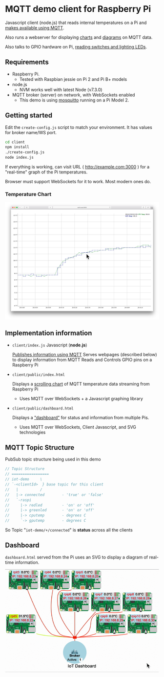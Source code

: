 

# MQTT demo client for Raspberry Pi

Javascript client (node.js) that reads internal temperatures on a Pi and [makes available using MQTT](#mqtt-topic-structure).

Also runs a webserver for displaying [charts](#temperature-chart) and [diagrams](#dashboard) on MQTT data.

Also talks to GPIO hardware on Pi, [reading switches and lighting LEDs](https://github.com/idcrook/rpi-iot-demo-2017/blob/master/client/index.js#L240-L273).

## Requirements

 - Raspberry Pi.
   - Tested with Raspbian jessie on Pi 2 and Pi B+ models
 - node.js
   - NVM works well with latest Node (v7.3.0)
 - MQTT broker (server) on network, with WebSockets enabled
   - This demo is using [mosquitto](https://mosquitto.org/) running on a Pi Model 2.


## Getting started

Edit the `create-config.js` script to match your environment. It has values for broker name/WS port.

``` bash
cd client
npm install
./create-config.js
node index.js
```

If everything is working, can visit URL ( http://example.com:3000 ) for a "real-time" graph of the Pi temperatures.

Browser must support WebSockets for it to work.  Most modern ones do.


### Temperature Chart

![](https://github.com/idcrook/rpi-iot-demo-2017/raw/master/info/TemperatureChart_resize1.png)

## Implementation information

 - `client/index.js` Javascript (**node.js**)

   [Publishes information using MQTT](#mqtt-topic-structure)
   Serves webpages (described below) to display information from MQTT
   Reads and Controls GPIO pins on a Raspberry Pi

 - `client/public/index.html`

   Displays a [scrolling chart](#temperature-chart) of MQTT temperature data streaming from Raspberry Pi
   - Uses MQTT over WebSockets + a Javascript graphing library

 - `client/public/dashboard.html`

   Displays a ["dashboard"](#dashboard) for status and information from multiple Pis.
   - Uses MQTT over WebSockets, Client Javascript, and SVG technologies

## MQTT Topic Structure

PubSub topic structure being used in this demo

``` javascript
// Topic Structure
// =================
// iot-demo     \
// `-<clientId>  } base topic for this client
//   |          /
//   |-> connected        - 'true' or 'false'
//   `-raspi
//     |-> redled         - 'on' or 'off'
//     |-> greenled       - 'on' or 'off'
//     |-> cputemp        - degrees C
//     `-> gputemp        - degrees C
```


So Topic "`iot-demo/+/connected`" is **status** across all the clients

## Dashboard

`dashboard.html` served from the Pi uses an SVG to display a diagram of real-time information.

![](https://github.com/idcrook/rpi-iot-demo-2017/raw/master/info/RasPi_IoT_Dashboard_animation.gif)
